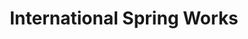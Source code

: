 ---
title: "International Spring Works"
url: /karachi/international-spring-works/
shop: Allgemein
---